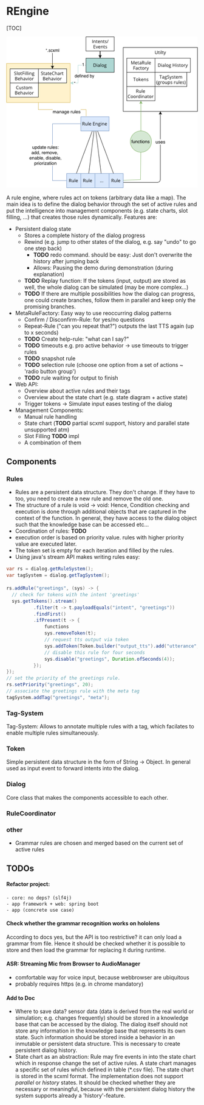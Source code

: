 # REngine

[TOC]

![alt text](../doc/rengine.png  "Overview")


A rule engine, where rules act on tokens (arbitrary data like a map). The main idea is to define the dialog behavior through the set of active rules and put the intelligence into management components (e.g. state charts, slot filling, …) that creates those rules dynamically. Features are:

- Persistent dialog state
   - Stores a complete history of the dialog progress
   - Rewind (e.g. jump to other states of the dialog, e.g. say "undo" to go one step back)
      - **TODO** redo command. should be easy: Just don't overwrite the history after jumping back
      - Allows: Pausing the demo during demonstration (during explanation)
   - **TODO** Replay function: If the tokens (input, output) are stored as well, the whole dialog can be simulated (may be more complex...)
   - **TODO** If there are multiple possibilities how the dialog can progress, one could create branches, follow them in parallel and keep only the promising branches.
- MetaRuleFactory: Easy way to use reoccurring dialog patterns
   - Confirm / Disconfirm-Rule: for yes/no questions
   - Repeat-Rule ("can you repeat that?") outputs the last TTS again (up to x seconds)
   - **TODO** Create help-rule: "what can I say?"
   - **TODO** timeouts e.g. pro active behavior -> use timeouts to trigger rules
   - **TODO** snapshot rule
   - **TODO** selection rule (choose one option from a set of actions ~ 'radio button group')
   - **TODO** rule waiting for output to finish
- Web API:
   - Overview about active rules and their tags
   - Overview about the state chart (e.g. state diagram + active state)
   - Trigger tokens -> Simulate input eases testing of the dialog
- Management Components:
   - Manual rule handling
   - State chart (**TODO** partial scxml support, history and parallel state unsupported atm)
   - Slot Filling **TODO** impl
   - A combination of them





## Components

### Rules

- Rules are a persistent data structure. They don't change. If they have to too, you need to create a new rule and remove the old one.
- The structure of a rule is void -> void: Hence, Condition checking and execution is done through additional objects that are captured in the context of the function. In general, they have access to the dialog object such that the knowledge base can be accessed etc...
- Coordination of rules: **TODO**
- execution order is based on priority value. rules with higher priority value are executed later.
- The token set is empty for each iteration and filled by the rules.
- Using java's stream API makes writing rules easy: 
```java
var rs = dialog.getRuleSystem();
var tagSystem = dialog.getTagSystem();

rs.addRule("greetings", (sys) -> {
  // check for tokens with the intent 'greetings'
  sys.getTokens().stream()
          .filter(t -> t.payloadEquals("intent", "greetings"))
          .findFirst()
          .ifPresent(t -> {
              functions
              sys.removeToken(t);
              // request tts output via token
              sys.addToken(Token.builder("output_tts").add("utterance", "hello!").build());
              // disable this rule for four seconds
              sys.disable("greetings", Duration.ofSeconds(4));
          });
});
// set the priority of the greetings rule.
rs.setPriority("greetings", 20);
// associate the greetings rule with the meta tag
tagSystem.addTag("greetings", "meta");
```



### Tag-System

Tag-System: Allows to annotate multiple rules with a tag, which facilates to enable multiple rules simultaneously. 



### Token

Simple persistent data structure in the form of String -> Object. In general used as input event to forward intents into the dialog.



### Dialog

Core class that makes the components accessible to each other.




### RuleCoordinator



### other

- Grammar rules are chosen and merged based on the current set of active rules




## TODOs

#### Refactor project:
    - core: no deps? (slf4j)
    - app framework + web: spring boot
    - app (concrete use case)

#### Check whether the grammar recognition works on hololens
According to docs yes, but the API is too restrictive? 
it can only load a grammar from file. 
Hence it should be checked whether it is possible to store and then load the grammar for replacing it during runtime.



#### ASR: Streaming Mic from Browser to AudioManager

- comfortable way for voice input, because webbrowser are ubiquitous
- probably requires https (e.g. in chrome mandatory) 


#### Add to Doc
- Where to save data? sensor data (data is derived from the real world or simulation; e.g. changes frequently) should be stored in a knowledge base that can be accessed by the dialog. The dialog itself should not store any information in the knowledge base that represents its own state. Such information should be stored inside a behavior in an inmutable or persistent data structure. This is necessary to create persistent dialog history.
- State chart as an abstraction: Rule may fire events in into the state chart which in response change the set of active rules. A state chart manages a specific set of rules which defined in table (*.csv file). The state chart is stored in the scxml format. The implementation does not support *parallel* or *history* states. It should be checked whether they are necessary or meaningful, because with the persistent dialog history the system supports already a 'history'-feature.